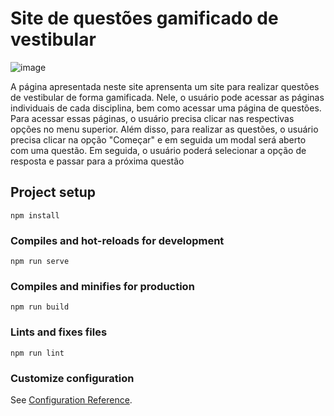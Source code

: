 # Site de questões gamificado de vestibular
![image](https://user-images.githubusercontent.com/51725829/178745353-edb84608-0e46-4089-b078-c87ba9a17ffe.png)

A página apresentada neste site aprensenta um site para realizar questões de vestibular de forma gamificada. Nele, o usuário pode acessar as páginas individuais de cada disciplina, bem como acessar uma página de questões. Para acessar essas páginas, o usuário precisa clicar nas respectivas opções no menu superior.
Além disso, para realizar as questões, o usuário precisa clicar na opção "Começar" e em seguida um modal será aberto com uma questão. Em seguida, o usuário poderá selecionar a opção de resposta e passar para a próxima questão

## Project setup
```
npm install
```

### Compiles and hot-reloads for development
```
npm run serve
```

### Compiles and minifies for production
```
npm run build
```

### Lints and fixes files
```
npm run lint
```

### Customize configuration
See [Configuration Reference](https://cli.vuejs.org/config/).
